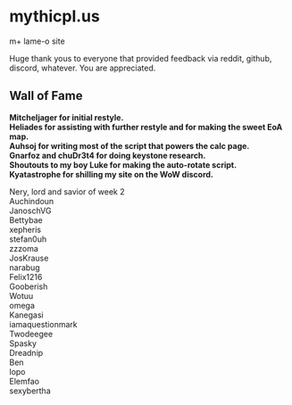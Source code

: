# mythicpl.us
m+ lame-o site

Huge thank yous to everyone that provided feedback via reddit, github, discord, whatever. 
You are appreciated.
 
## Wall of Fame

**Mitcheljager for initial restyle.**<br>
**Heliades for assisting with further restyle and for making the sweet EoA map.**<br>
**Auhsoj for writing most of the script that powers the calc page.**<br>
**Gnarfoz and chuDr3t4 for doing keystone research.**<br>
**Shoutouts to my boy Luke for making the auto-rotate script.**<br>
**Kyatastrophe for shilling my site on the WoW discord.**<br>

Nery, lord and savior of week 2<br>
Auchindoun  <br>
JanoschVG <br>
Bettybae <br>
xepheris <br>
stefan0uh <br>
zzzoma <br>
JosKrause <br>
narabug <br>
Felix1216 <br>
Gooberish <br>
Wotuu <br>
omega <br>
Kanegasi <br>
iamaquestionmark <br>
Twodeegee <br>
Spasky <br>
Dreadnip <br>
Ben <br>
lopo <br>
Elemfao <br>
sexybertha<br>

